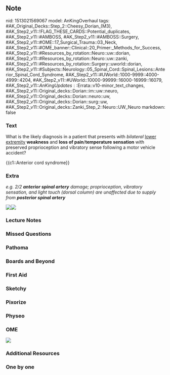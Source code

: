 ## Note
nid: 1513021569067
model: AnKingOverhaul
tags: #AK_Original_Decks::Step_2::Cheesy_Dorian_(M3), #AK_Step2_v11::!FLAG_THESE_CARDS::Potential_duplicates, #AK_Step2_v11::#AMBOSS, #AK_Step2_v11::#AMBOSS::Surgery, #AK_Step2_v11::#OME::17_Surgical_Trauma::03_Neck, #AK_Step2_v11::#OME_banner::Clinical::20_Primer:_Methods_for_Success, #AK_Step2_v11::#Resources_by_rotation::Neuro::uw::dorian, #AK_Step2_v11::#Resources_by_rotation::Neuro::uw::zanki, #AK_Step2_v11::#Resources_by_rotation::Surgery::uworld::dorian, #AK_Step2_v11::#Subjects::Neurology::05_Spinal_Cord::Spinal_Lesions::Anterior_Spinal_Cord_Syndrome, #AK_Step2_v11::#UWorld::1000-9999::4000-4999::4204, #AK_Step2_v11::#UWorld::10000-99999::16000-16999::16079, #AK_Step2_v11::$AnKingUpdates::$Errata::v10-minor_text_changes, #AK_Step2_v11::Original_decks::Dorian::im::uw::neuro, #AK_Step2_v11::Original_decks::Dorian::neuro::uw, #AK_Step2_v11::Original_decks::Dorian::surg::uw, #AK_Step2_v11::Original_decks::Zanki_Step_2::Neuro::UW_Neuro
markdown: false

### Text
What is the likely diagnosis in a patient that presents with
<i>bilateral</i> <u>lower extremity</u> <b>weakness</b> and <b>loss
of pain</b>/<b>temperature sensation</b> with preserved
proprioception and vibratory sense following a motor vehicle
accident?
<div>
  {{c1::Anterior cord syndrome}}
</div>

### Extra
<i>e.g. 2/2 <b>anterior spinal artery</b> damage; proprioception,
vibratory sensation, and light touch (dorsal column) are unaffected
due to supply from <b>posterior spinal artery</b></i>
<div>
  <div>
    <i><img src="acs_1606536512074.png"><img src=
    "paste-171614008246273.jpg"></i>
  </div>
</div>

### Lecture Notes


### Missed Questions


### Pathoma


### Boards and Beyond


### First Aid


### Sketchy


### Pixorize


### Physeo


### OME
<div class="ome-widget">
  <a href="https://onlinemeded.org/spa/surgery?ref=anki"><img src=
  "_OME_AnkiFlashcards_Topic_3.png"></a>
</div>

### Additional Resources


### One by one

